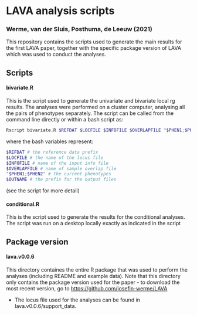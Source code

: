 # LAVA analysis scripts 
### Werme, van der Sluis, Posthuma, de Leeuw (2021)

This repository contains the scripts used to generate the main results for the first LAVA paper, together with the specific package version of LAVA which was used to conduct the analyses.

## Scripts
#### **bivariate.R**
This is the script used to generate the univariate and bivariate local rg results. The analyses were performed on a cluster computer, analysing all the pairs of phenotypes separately. The script can be called from the command line directly or within a bash script as: 
``` bash
Rscript bivariate.R $REFDAT $LOCFILE $INFOFILE $OVERLAPFILE "$PHEN1;$PHEN2" $OUTNAME
```

where the bash variables represent:
``` bash
$REFDAT # the reference data prefix
$LOCFILE # the name of the locus file 
$INFOFILE # name of the input info file
$OVERLAPFILE # name of sample overlap file
"$PHEN1;$PHEN2" # the current phenotypes
$OUTNAME # the prefix for the output files
```

(see the script for more detail)


#### **conditional.R**
This is the script used to generate the results for the conditional analyses. The script was run on a desktop locally exactly as indicated in the script

## Package version
#### **lava.v0.0.6**
This directory containes the entire R package that was used to perform the analyses (including README and example data). Note that this directory only contains the package version used for the paper - to download the most recent version, go to https://github.com/josefin-werme/LAVA
- The locus file used for the analyses can be found in lava.v0.0.6/support_data.
